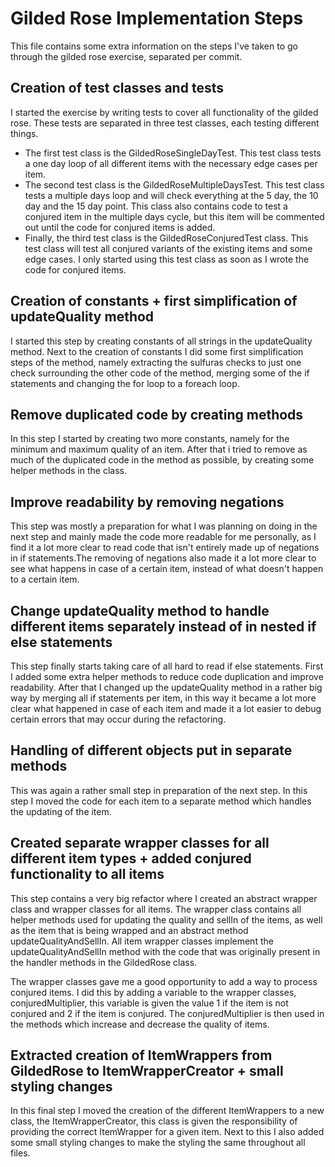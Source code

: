 # Gilded Rose Implementation Steps

This file contains some extra information on the steps I've taken to go through the gilded rose exercise, separated per commit.

## Creation of test classes and tests

I started the exercise by writing tests to cover all functionality of the gilded rose. These tests are separated in
three test classes, each testing different things.

- The first test class is the GildedRoseSingleDayTest. This test class tests a one day loop of all different items with
the necessary edge cases per item.
- The second test class is the GildedRoseMultipleDaysTest. This test class tests a multiple days loop and will check
everything at the 5 day, the 10 day and the 15 day point. This class also contains code to test a conjured item in the
multiple days cycle, but this item will be commented out until the code for conjured items is added.
- Finally, the third test class is the GildedRoseConjuredTest class. This test class will test all conjured variants of
the existing items and some edge cases. I only started using this test class as soon as I wrote the code for conjured
items.

## Creation of constants + first simplification of updateQuality method

I started this step by creating constants of all strings in the updateQuality method. Next to the creation of constants
I did some first simplification steps of the method, namely extracting the sulfuras checks to just one check surrounding
the other code of the method, merging some of the if statements and changing the for loop to a foreach loop.

## Remove duplicated code by creating methods

In this step I started by creating two more constants, namely for the minimum and maximum quality of an item. After that
i tried to remove as much of the duplicated code in the method as possible, by creating some helper methods in the class.

## Improve readability by removing negations

This step was mostly a preparation for what I was planning on doing in the next step and mainly made the code more
readable for me personally, as I find it a lot more clear to read code that isn't entirely made up of negations in if
statements.The removing of negations also made it a lot more clear to see what happens in case of a certain item,
instead of what doesn't happen to a certain item.

## Change updateQuality method to handle different items separately instead of in nested if else statements

This step finally starts taking care of all hard to read if else statements. First I added some extra helper methods
to reduce code duplication and improve readability. After that I changed up the updateQuality method in a rather big
way by merging all if statements per item, in this way it became a lot more clear what happened in case of each item
and made it a lot easier to debug certain errors that may occur during the refactoring.

## Handling of different objects put in separate methods

This was again a rather small step in preparation of the next step. In this step I moved the code for each item to
a separate method which handles the updating of the item.

## Created separate wrapper classes for all different item types + added conjured functionality to all items

This step contains a very big refactor where I created an abstract wrapper class and wrapper classes for all items. The
wrapper class contains all helper methods used for updating the quality and sellIn of the items, as well as the item
that is being wrapped and an abstract method updateQualityAndSellIn. All item wrapper classes implement the
updateQualityAndSellIn method with the code that was originally present in the handler methods in the GildedRose class.

The wrapper classes gave me a good opportunity to add a way to process conjured items. I did this by adding a variable
to the wrapper classes, conjuredMultiplier, this variable is given the value 1 if the item is not conjured and 2 if the
item is conjured. The conjuredMultiplier is then used in the methods which increase and decrease the quality of items.

## Extracted creation of ItemWrappers from GildedRose to ItemWrapperCreator + small styling changes

In this final step I moved the creation of the different ItemWrappers to a new class, the ItemWrapperCreator, this
class is given the responsibility of providing the correct ItemWrapper for a given item. Next to this I also added
some small styling changes to make the styling the same throughout all files.
